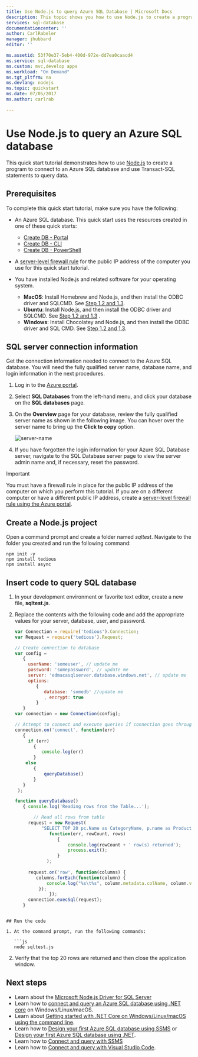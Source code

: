 ```yaml
---
title: Use Node.js to query Azure SQL Database | Microsoft Docs
description: This topic shows you how to use Node.js to create a program that connects to an Azure SQL Database and query it using Transact-SQL statements.
services: sql-database
documentationcenter: ''
author: CarlRabeler
manager: jhubbard
editor: ''

ms.assetid: 53f70e37-5eb4-400d-972e-dd7ea0caacd4
ms.service: sql-database
ms.custom: mvc,develop apps
ms.workload: "On Demand"
ms.tgt_pltfrm: na
ms.devlang: nodejs
ms.topic: quickstart
ms.date: 07/05/2017
ms.author: carlrab

---
```

# Use Node.js to query an Azure SQL database

This quick start tutorial demonstrates how to use [Node.js](https://nodejs.org/en/) to create a program to connect to an Azure SQL database and use Transact-SQL statements to query data.

## Prerequisites

To complete this quick start tutorial, make sure you have the following:

- An Azure SQL database. This quick start uses the resources created in one of these quick starts: 

   - [Create DB - Portal](sql-database-get-started-portal.md)
   - [Create DB - CLI](sql-database-get-started-cli.md)
   - [Create DB - PowerShell](sql-database-get-started-powershell.md)

- A [server-level firewall rule](sql-database-get-started-portal.md#create-a-server-level-firewall-rule) for the public IP address of the computer you use for this quick start tutorial.
- You have installed Node.js and related software for your operating system.
    - **MacOS**: Install Homebrew and Node.js, and then install the ODBC driver and SQLCMD. See [Step 1.2 and 1.3](https://www.microsoft.com/sql-server/developer-get-started/node/mac/).
    - **Ubuntu**: Install Node.js, and then install the ODBC driver and SQLCMD. See [Step 1.2 and 1.3](https://www.microsoft.com/sql-server/developer-get-started/node/ubuntu/) .
    - **Windows**: Install Chocolatey and Node.js, and then install the ODBC driver and SQL CMD. See [Step 1.2 and 1.3](https://www.microsoft.com/sql-server/developer-get-started/node/windows/).

## SQL server connection information

Get the connection information needed to connect to the Azure SQL database. You will need the fully qualified server name, database name, and login information in the next procedures.

1. Log in to the [Azure portal](https://portal.azure.com/).
2. Select **SQL Databases** from the left-hand menu, and click your database on the **SQL databases** page. 
3. On the **Overview** page for your database, review the fully qualified server name as shown in the following image. You can hover over the server name to bring up the **Click to copy** option. 

   ![server-name](./media/sql-database-connect-query-dotnet/server-name.png) 

4. If you have forgotten the login information for your Azure SQL Database server, navigate to the SQL Database server page to view the server admin name and, if necessary, reset the password.

> [!IMPORTANT]
> You must have a firewall rule in place for the public IP address of the computer on which you perform this tutorial. If you are on a different computer or have a different public IP address, create a [server-level firewall rule using the Azure portal](sql-database-get-started-portal.md#create-a-server-level-firewall-rule). 

## Create a Node.js project

Open a command prompt and create a folder named *sqltest*. Navigate to the folder you created and run the following command:

    
    npm init -y
    npm install tedious
    npm install async
    

## Insert code to query SQL database

1. In your development environment or favorite text editor, create a new file, **sqltest.js**.

2. Replace the contents with the following code and add the appropriate values for your server, database, user, and password.

   ```js
   var Connection = require('tedious').Connection;
   var Request = require('tedious').Request;

   // Create connection to database
   var config = 
      {
        userName: 'someuser', // update me
        password: 'somepassword', // update me
        server: 'edmacasqlserver.database.windows.net', // update me
        options: 
           {
              database: 'somedb' //update me
              , encrypt: true
           }
      }
   var connection = new Connection(config);

   // Attempt to connect and execute queries if connection goes through
   connection.on('connect', function(err) 
      {
        if (err) 
          {
             console.log(err)
          }
       else
          {
              queryDatabase()
          }
      }
    );

   function queryDatabase()
      { console.log('Reading rows from the Table...');

          // Read all rows from table
        request = new Request(
             "SELECT TOP 20 pc.Name as CategoryName, p.name as ProductName FROM [SalesLT].[ProductCategory] pc JOIN [SalesLT].[Product] p ON pc.productcategoryid = p.productcategoryid",
                function(err, rowCount, rows) 
                   {
                       console.log(rowCount + ' row(s) returned');
                       process.exit();
                   }
               );
    
        request.on('row', function(columns) {
           columns.forEach(function(column) {
               console.log("%s\t%s", column.metadata.colName, column.value);
            });
                });
        connection.execSql(request);
      }
```

## Run the code

1. At the command prompt, run the following commands:

   ```js
   node sqltest.js
   ```

2. Verify that the top 20 rows are returned and then close the application window.

## Next steps

- Learn about the [Microsoft Node.js Driver for SQL Server](https://docs.microsoft.com/sql/connect/node-js/node-js-driver-for-sql-server/)
- Learn how to [connect and query an Azure SQL database using .NET core](sql-database-connect-query-dotnet-core.md) on Windows/Linux/macOS.  
- Learn about [Getting started with .NET Core on Windows/Linux/macOS using the command line](/dotnet/core/tutorials/using-with-xplat-cli).
- Learn how to [Design your first Azure SQL database using SSMS](sql-database-design-first-database.md) or [Design your first Azure SQL database using .NET](sql-database-design-first-database-csharp.md).
- Learn how to [Connect and query with SSMS](sql-database-connect-query-ssms.md)
- Learn how to [Connect and query with Visual Studio Code](sql-database-connect-query-vscode.md).


